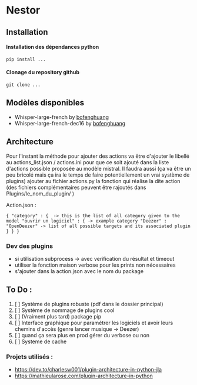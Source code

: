# Nestor
## Installation 
#### Installation des dépendances python
```pip install ...```
#### Clonage du repository github
```git clone ...```

## Modèles disponibles
- Whisper-large-french by [bofenghuang](https://huggingface.co/bofenghuang/whisper-large-v3-french)
- Whisper-large-french-dec16 by [bofenghuang](https://huggingface.co/bofenghuang/whisper-large-v3-french-distil-dec16)
## Architecture
Pour l'instant la méthode pour ajouter des actions va être d'ajouter le libellé au actions_list.json / actions.ini 
pour que ce soit ajouté dans la liste d'actions possible proposée au modèle mistral. Il faudra aussi (ça va être un peu
bricolé mais ça ira le temps de faire potentiellement un vrai système de plugins) ajouter au fichier actions.py la fonction
qui réalise la dite action (des fichiers complémentaires peuvent être rajoutés dans Plugins/le_nom_du_plugin/ )

Action.json :

`{
  "category" : {  -> this is the list of all category given to the model
    "ouvrir un logiciel" : { -> example category
      "Deezer" : "OpenDeezer" -> list of all possible targets and its associated plugin
    }
  }
}`

### Dev des plugins
- si utilisation subprocess -> avec verification du résultat et timeout
- utiliser la fonction maison verbose pour les prints non nécessaires
- s'ajouter dans la action.json avec le nom du package
## To Do :
1. [ ] Système de plugins robuste (pdf dans le dossier principal)
2. [ ] Système de nommage de plugins cool
3. [ ] (Vraiment plus tard) package pip
4. [ ] Interface graphique pour paramétrer les logiciels et avoir leurs chemins d'accès (genre lancer musique -> Deezer)
5. [ ] quand ça sera plus en prod gérer du verbose ou non
6. [ ] Systeme de cache

### Projets utilisés :
- https://dev.to/charlesw001/plugin-architecture-in-python-jla
- https://mathieularose.com/plugin-architecture-in-python